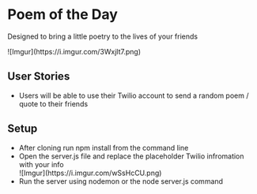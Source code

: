 <h1>Poem of the Day</h1>
<p>Designed to bring a little poetry to the lives of your friends</p>
![Imgur](https://i.imgur.com/3Wxjlt7.png)

<h2>User Stories</h2>
<ul>
  <li>Users will be able to use their Twilio account to send a random poem / quote to their friends</li>
</ul>

<h2>Setup</h2>
<ul>
  <li>After cloning run npm install from the command line</li>
  <li>Open the server.js file and replace the placeholder Twilio infromation with your info</li>
  ![Imgur](https://i.imgur.com/wSsHcCU.png)
  <li> Run the server using nodemon or the node server.js command</li>
</ul>
